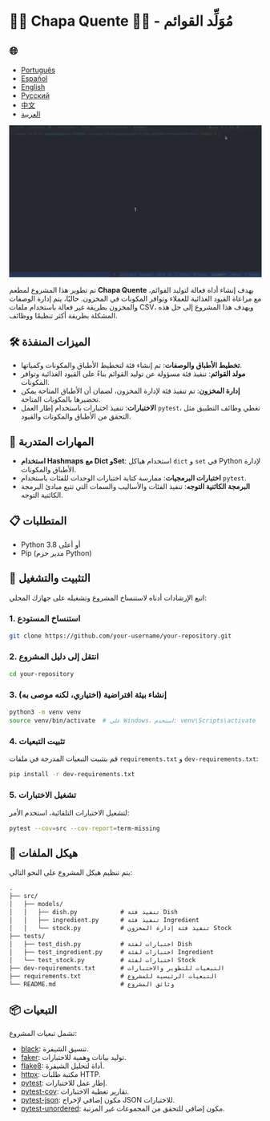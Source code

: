 # 🍝🦐 Chapa Quente 🍛🥘 - مُوَلِّد القوائم

<h2>🌐</h2>
<ul>
  <li><a href="https://github.com/SamuelRocha91/restaurantOrders" target="_blank">Português</a></li>
  <li><a href="https://github.com/SamuelRocha91/restaurantOrders/blob/main/README_es.md" target="_blank">Español</a></li>
  <li><a href="https://github.com/SamuelRocha91/restaurantOrders/blob/main/README_en.md" target="_blank">English</a></li>
  <li><a href="https://github.com/SamuelRocha91/restaurantOrders/blob/main/README_ru.md" target="_blank">Русский</a></li>
  <li><a href="https://github.com/SamuelRocha91/restaurantOrders/blob/main/README_ch.md" target="_blank">中文</a></li>
  <li><a href="https://github.com/SamuelRocha91/restaurantOrders/blob/main/README_ar.md" target="_blank">العربية</a></li>
</ul>


![التعامل مع الفئات في Python REPL](./gifs/pythonRestaurant.gif)

تم تطوير هذا المشروع لمطعم **Chapa Quente** بهدف إنشاء أداة فعالة لتوليد القوائم، مع مراعاة القيود الغذائية للعملاء وتوافر المكونات في المخزون. حاليًا، يتم إدارة الوصفات والمخزون بطريقة غير فعالة باستخدام ملفات CSV، ويهدف هذا المشروع إلى حل هذه المشكلة بطريقة أكثر تنظيمًا ووظائف.

## 🛠️ الميزات المنفذة

- **تخطيط الأطباق والوصفات**: تم إنشاء فئة لتخطيط الأطباق والمكونات وكمياتها.
- **مولد القوائم**: تنفيذ فئة مسؤولة عن توليد القوائم بناءً على القيود الغذائية وتوافر المكونات.
- **إدارة المخزون**: تم تنفيذ فئة لإدارة المخزون، لضمان أن الأطباق المتاحة يمكن تحضيرها بالمكونات المتاحة.
- **الاختبارات**: تنفيذ اختبارات باستخدام إطار العمل `pytest`، تغطي وظائف التطبيق مثل التحقق من الأطباق والمكونات والقيود.

## 🚵 المهارات المتدربة

- **استخدام Hashmaps مع Dict وSet**: استخدام هياكل `dict` و `set` في Python لإدارة الأطباق والمكونات.
- **اختبارات البرمجيات**: ممارسة كتابة اختبارات الوحدات للفئات باستخدام `pytest`.
- **البرمجة الكائنية التوجه**: تنفيذ الفئات والأساليب والسمات التي تتبع مبادئ البرمجة الكائنية التوجه.

## 📋 المتطلبات

- Python 3.8 أو أعلى
- Pip (مدير حزم Python)

## 🔧 التثبيت والتشغيل

اتبع الإرشادات أدناه لاستنساخ المشروع وتشغيله على جهازك المحلي:

### 1. استنساخ المستودع

```bash
git clone https://github.com/your-username/your-repository.git
```

### 2. انتقل إلى دليل المشروع

```bash
cd your-repository
```

### 3. إنشاء بيئة افتراضية (اختياري، لكنه موصى به)

```bash
python3 -m venv venv
source venv/bin/activate  # على Windows، استخدم: venv\Scripts\activate
```

### 4. تثبيت التبعيات

قم بتثبيت التبعيات المدرجة في ملفات `requirements.txt` و `dev-requirements.txt`:

```bash
pip install -r dev-requirements.txt
```

### 5. تشغيل الاختبارات

لتشغيل الاختبارات التلقائية، استخدم الأمر:

```bash
pytest --cov=src --cov-report=term-missing
```

## 📝 هيكل الملفات

يتم تنظيم هيكل المشروع على النحو التالي:

```
.
├── src/
│   ├── models/
│   │   ├── dish.py            # تنفيذ فئة Dish
│   │   ├── ingredient.py      # تنفيذ فئة Ingredient
│   │   └── stock.py           # تنفيذ فئة إدارة المخزون Stock
├── tests/
│   ├── test_dish.py           # اختبارات لفئة Dish
│   ├── test_ingredient.py     # اختبارات لفئة Ingredient
│   └── test_stock.py          # اختبارات لفئة Stock
├── dev-requirements.txt       # التبعيات للتطوير والاختبارات
├── requirements.txt           # التبعيات الرئيسية للمشروع
└── README.md                  # وثائق المشروع
```

## 📦 التبعيات

تشمل تبعيات المشروع:

- [black](https://github.com/psf/black): تنسيق الشيفرة.
- [faker](https://github.com/joke2k/faker): توليد بيانات وهمية للاختبارات.
- [flake8](https://github.com/PyCQA/flake8): أداة لتحليل الشيفرة.
- [httpx](https://www.python-httpx.org/): مكتبة طلبات HTTP.
- [pytest](https://pytest.org/): إطار عمل للاختبارات.
- [pytest-cov](https://github.com/pytest-dev/pytest-cov): تقارير تغطية الاختبارات.
- [pytest-json](https://github.com/nicoddemus/pytest-json): مكون إضافي لإخراج JSON للاختبارات.
- [pytest-unordered](https://github.com/altendky/pytest-unordered): مكون إضافي للتحقق من المجموعات غير المرتبة.

